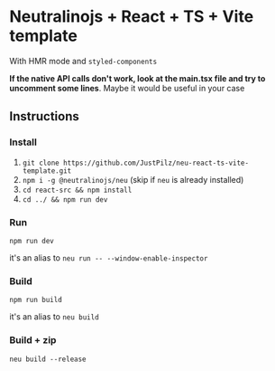 # Neutralinojs + React + TS + Vite template

With HMR mode and `styled-components`

**If the native API calls don't work, look at the main.tsx file and try to uncomment some lines**. Maybe it would be useful in your case

## Instructions

### Install

1. `git clone https://github.com/JustPilz/neu-react-ts-vite-template.git`
2. `npm i -g @neutralinojs/neu` (skip if `neu` is already installed)
3. `cd react-src && npm install`
4. `cd ../ && npm run dev`

### Run

```
npm run dev
```

it's an alias to `neu run -- --window-enable-inspector`

### Build

```
npm run build
```

it's an alias to `neu build`

### Build + zip

```
neu build --release
```
